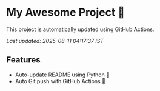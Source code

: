 # My Awesome Project 🚀

This project is automatically updated using GitHub Actions.

_Last updated: 2025-08-11 04:17:37 IST_

## Features
- Auto-update README using Python 🐍
- Auto Git push with GitHub Actions 🤖
